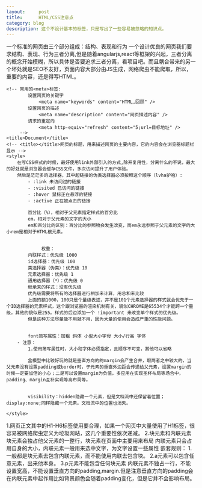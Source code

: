 ```yaml
---
layout:     post
title:      HTML/CSS注意点
category: blog
description: 这个不设计基本的标签，只是写出了一些容易被忽略的知识点。
---
```



一个标准的网页由三个部分组成：结构、表现和行为
一个设计优良的网页我们要求结构、表现、行为三者分离,但是随着angularjs,react等框架的兴起，三者分离的概念开始模糊，所以具体是否要追求三者分离，看项目吧。而且耦合带来的另一个坏处就是SEO不友好，页面内容大部分由JS生成，网络爬虫不能爬取，所以，重要的内容，还是得写HTML。

<!DOCTYPE html>
<!-- 文档声明：用来声明文档版本，如不写会导致IE进入怪异模式 -->
<!-- 怪异模式：标准模式与怪异模式最主要的区别在于盒模型的渲染。 在W3C标准中，如果设置一个元素的宽度和高度，指的是元素内容的宽度和高度，而在IE5.5及以下的浏览器及其他版本的Quirks模式下，IE的宽度和高度还包含了padding和border。其他的差别还有：1.可以设置行内元素的高宽;2.用margin:0auto设置水平居中在IE下会失效；3.quirk模式下设置图片的padding会失效等，其他不细表 -->



<html lang="en">
<head>
<!--head网页头信息，它是用来告诉浏览去如何解析网页，它里边的内容不会在页面中显示 -->
	<meta charset="UTF-8">
	<!-- <meta charset="utf-8"  />设置网页的编码，这个编码要和网页的保持的编码一致，网页出现乱码，多是编码问题 -->

	<!-- 常用的<meta>标签:
			设置网页的关键字
				<meta name="keywords" content="HTML,回顾" />
			设置网页的描述	
				<meta name="description" content="网页描述内容" />
			请求的重定向
				<meta http-equiv="refresh" content="5;url=目标地址" />
		 -->
	<title>Document</title>
	<!-- <title></title>网页的标题，用来描述网页的主要内容，它的内容会在浏览器标题栏显示 -->
	<style>
		在写CSS样式的时候，最好使用link外部引入的方式,除开复用性，分离什么的不说，最大的好处就是浏览器会缓存CSS文件，多次访问提升了用户体验。
		然后是茫茫多的选择器，其中超链接的伪类选择器必须按照这个顺序（lvha驴哈）:
			- :link 未访问过的链接
			- :visited 已访问的链接
			- :hover 鼠标正在悬浮的链接
			- :active 正在被点击的链接
			
			百分比（%），相对于父元素指定样式的百分比
			em，相对于父元素的文字的大小
			em和百分比的区别：百分比的参照物会发生改变，而em永远参照于父元素的文字的大小rem是相对于HTML根元素。
				

				 权重：
			内联样式：优先级 1000
			id选择器：优先级 100
			类选择器（伪类）：优先级 10
			元素选择器：优先级 1
			通用选择器（*）：优先级 0
			继承来的样式：没有优先级
			优先级需要将所有的选择器进行相加来计算，用总和来比较
			上面的额1000，100只是个量级表述，并不是101个元素选择器的样式就会优先于一个ID选择器的元素样式，这个跟浏览器的渲染机制有关，貌似CHROME是65534个才能跨一个量级，其他的貌似是255。样式的后边添加一个 !important 来改变单个样式的优先级。
			但是这种方法尽量能不用就不用，因为大量的使用会造成严重的性能问题。


			font简写属性：加粗 斜体 小型大小字母 大小/行高 字体
		- 注意：
			1.使用简写属性时，大小和字体必须指定，且顺序不可变，其他可以省略

			盒模型中比较好玩的就是垂直方向的的margin会产生合并，取两者之中较大的，当父元素没有设置padding或border时，子元素的垂直外边距会传递给父元素，设置margin的时候一定要加倍的小心；二是可以设置margin为负值，多应用在实现圣杯布局等场合中，padding、margin互补实现等高布局等。


			visibility：hidden隐藏一个元素，但是文档流中还保留着位置；display:none;同样隐藏一个元素。文档流中的位置也消失。

	</style>
</head>
<body>
	1.网页正文其中的H1-H6标签使用要合理，如果一个网页中大量使用了H1标签，很容易被网络爬虫定义为垃圾网站，这几个重要性依次递减。
    2.块元素和内联元素
		 块元素会独占他父元素的一整行，块元素在页面中主要用来布局
		 内联元素只会占用自身的大小，内联元素一般用来选中文字，为文字设置一些属性
		 嵌套规则：
			1.一般都是块元素去包含内联元素，而不能使用内联去包含块。
			2.a元素可以包含任意元素，出来他本身。
			3.p元素不能包含任何块元素
		内联元素不独占一行，不能设置宽高，不能设置垂直方向的padding,margin.但是注意垂直方向的padding会在内联元素中起作用比如背景颜色会随着padding变化，但是它并不会影响布局。


</body>
</html>